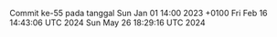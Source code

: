 Commit ke-55 pada tanggal Sun Jan 01 14:00 2023 +0100
Fri Feb 16 14:43:06 UTC 2024
Sun May 26 18:29:16 UTC 2024
